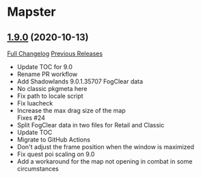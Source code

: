 # Mapster

## [1.9.0](https://github.com/Nevcairiel/Mapster/tree/1.9.0) (2020-10-13)
[Full Changelog](https://github.com/Nevcairiel/Mapster/compare/1.8.5...1.9.0) [Previous Releases](https://github.com/Nevcairiel/Mapster/releases)

- Update TOC for 9.0  
- Rename PR workflow  
- Add Shadowlands 9.0.1.35707 FogClear data  
- No classic pkgmeta here  
- Fix path to locale script  
- Fix luacheck  
- Increase the max drag size of the map  
    Fixes #24  
- Split FogClear data in two files for Retail and Classic  
- Update TOC  
- Migrate to GitHub Actions  
- Don't adjust the frame position when the window is maximized  
- Fix quest poi scaling on 9.0  
- Add a workaround for the map not opening in combat in some circumstances  
